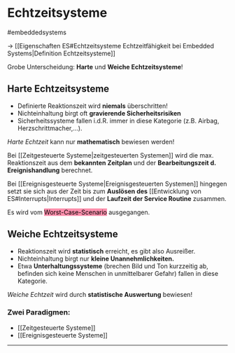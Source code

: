 # Echtzeitsysteme
#embeddedsystems 

-> [[Eigenschaften ES#Echtzeitsysteme Echtzeitfähigkeit bei Embedded Systems|Definition Echtzeitsysteme]]


Grobe Unterscheidung: **Harte** und **Weiche Echtzeitsysteme**!


## Harte Echtzeitsysteme
* Definierte Reaktionszeit wird **niemals** überschritten!
* Nichteinhaltung birgt oft **gravierende Sicherheitsrisiken**
* Sicherheitssysteme fallen i.d.R. immer in diese Kategorie (z.B. Airbag, Herzschrittmacher,...).

_Harte Echtzeit_ kann nur **mathematisch** bewiesen werden! 

Bei [[Zeitgesteuerte Systeme|zeitgesteuerten Systemen]] wird die max. Reaktionszeit aus dem **bekannten Zeitplan** und der **Bearbeitungszeit d. Ereignishandlung** berechnet.

Bei [[Ereignisgesteuerte Systeme|Ereignisgesteuerten Systemen]] hingegen setzt sie sich aus der Zeit bis zum **Auslösen des** [[Entwicklung von ES#Interrupts|Interrupts]] und der **Laufzeit der Service Routine** zusammen.

Es wird vom <mark style="background: #FF5582A6;">Worst-Case-Scenario</mark> ausgegangen.



## Weiche Echtzeitsysteme
* Reaktionszeit wird **statistisch** erreicht, es gibt also Ausreißer.
* Nichteinhaltung birgt nur **kleine Unannehmlichkeiten.**
* Etwa **Unterhaltungssysteme** (brechen Bild und Ton kurzzeitig ab, befinden sich keine Menschen in unmittelbarer Gefahr) fallen in diese Kategorie.

_Weiche Echtzeit_ wird durch **statistische Auswertung** bewiesen!


### Zwei Paradigmen:

* [[Zeitgesteuerte Systeme]]
* [[Ereignisgesteuerte Systeme]]

------------------------------------

